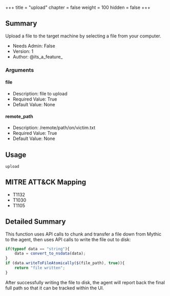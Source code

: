 +++
title = "upload"
chapter = false
weight = 100
hidden = false
+++

## Summary

Upload a file to the target machine by selecting a file from your computer. 
     
- Needs Admin: False  
- Version: 1  
- Author: @its_a_feature_  

### Arguments

#### file

- Description: file to upload   
- Required Value: True  
- Default Value: None  

#### remote_path

- Description: /remote/path/on/victim.txt  
- Required Value: True  
- Default Value: None  

## Usage

```
upload
```

## MITRE ATT&CK Mapping

- T1132  
- T1030  
- T1105  
## Detailed Summary
This function uses API calls to chunk and transfer a file down from Mythic to the agent, then uses API calls to write the file out to disk:
```JavaScript
if(typeof data == "string"){
    data = convert_to_nsdata(data);
}
if (data.writeToFileAtomically($(file_path), true)){
    return "file written";
}
```
After successfully writing the file to disk, the agent will report back the final full path so that it can be tracked within the UI.

